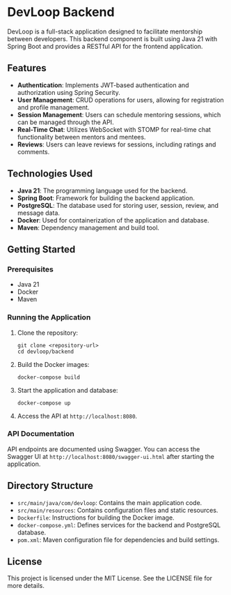 # DevLoop Backend

DevLoop is a full-stack application designed to facilitate mentorship between developers. This backend component is built using Java 21 with Spring Boot and provides a RESTful API for the frontend application.

## Features

- **Authentication**: Implements JWT-based authentication and authorization using Spring Security.
- **User Management**: CRUD operations for users, allowing for registration and profile management.
- **Session Management**: Users can schedule mentoring sessions, which can be managed through the API.
- **Real-Time Chat**: Utilizes WebSocket with STOMP for real-time chat functionality between mentors and mentees.
- **Reviews**: Users can leave reviews for sessions, including ratings and comments.

## Technologies Used

- **Java 21**: The programming language used for the backend.
- **Spring Boot**: Framework for building the backend application.
- **PostgreSQL**: The database used for storing user, session, review, and message data.
- **Docker**: Used for containerization of the application and database.
- **Maven**: Dependency management and build tool.

## Getting Started

### Prerequisites

- Java 21
- Docker
- Maven

### Running the Application

1. Clone the repository:
   ```
   git clone <repository-url>
   cd devloop/backend
   ```

2. Build the Docker images:
   ```
   docker-compose build
   ```

3. Start the application and database:
   ```
   docker-compose up
   ```

4. Access the API at `http://localhost:8080`.

### API Documentation

API endpoints are documented using Swagger. You can access the Swagger UI at `http://localhost:8080/swagger-ui.html` after starting the application.

## Directory Structure

- `src/main/java/com/devloop`: Contains the main application code.
- `src/main/resources`: Contains configuration files and static resources.
- `Dockerfile`: Instructions for building the Docker image.
- `docker-compose.yml`: Defines services for the backend and PostgreSQL database.
- `pom.xml`: Maven configuration file for dependencies and build settings.

## License

This project is licensed under the MIT License. See the LICENSE file for more details.